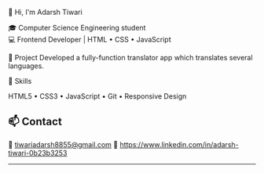  👋 Hi, I'm Adarsh Tiwari

🎓 Computer Science Engineering student  
💻 Frontend Developer | HTML • CSS • JavaScript  

 🚀 Project
   Developed a fully-function translator app which translates several languages.

 🔧 Skills

HTML5 • CSS3 • JavaScript • Git • Responsive Design

## 📫 Contact

📧 tiwariadarsh8855@gmail.com
🔗 https://www.linkedin.com/in/adarsh-tiwari-0b23b3253

---

